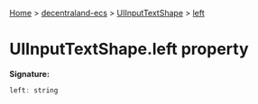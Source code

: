 [Home](./index) &gt; [decentraland-ecs](./decentraland-ecs.md) &gt; [UIInputTextShape](./decentraland-ecs.uiinputtextshape.md) &gt; [left](./decentraland-ecs.uiinputtextshape.left.md)

# UIInputTextShape.left property


**Signature:**
```javascript
left: string
```
